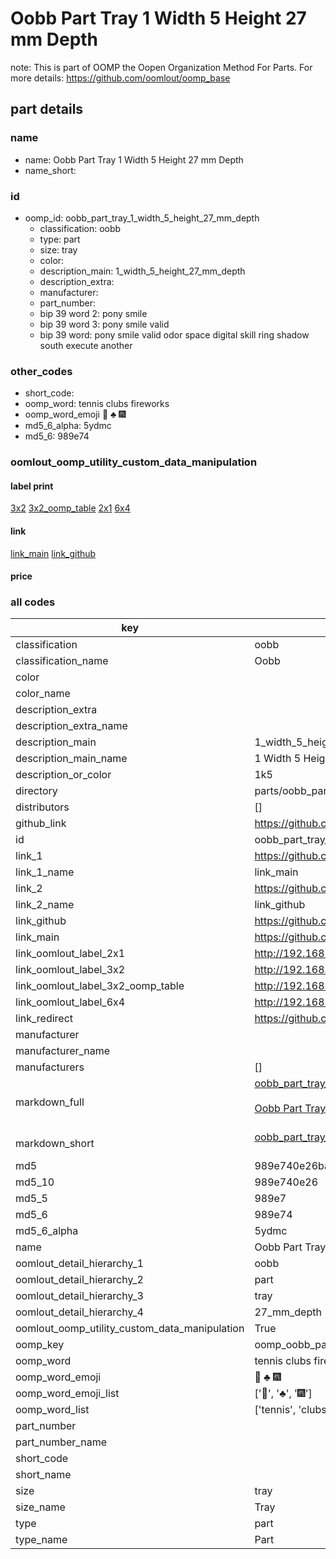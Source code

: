 # Oobb Part Tray 1 Width 5 Height 27 mm Depth  

note: This is part of OOMP the Oopen Organization Method For Parts. For more details: https://github.com/oomlout/oomp_base

##  part details
  







### name
* name: Oobb Part Tray 1 Width 5 Height 27 mm Depth
* name_short: 
### id
* oomp_id: oobb_part_tray_1_width_5_height_27_mm_depth
  * classification: oobb
  * type: part
  * size: tray
  * color: 
  * description_main: 1_width_5_height_27_mm_depth
  * description_extra: 
  * manufacturer: 
  * part_number: 
  * bip 39 word 2: pony smile
  * bip 39 word 3: pony smile valid
  * bip 39 word: pony smile valid odor space digital skill ring shadow south execute another

### other_codes
* short_code: 
* oomp_word: tennis clubs fireworks
* oomp_word_emoji :tennis: :clubs: :fireworks:
* md5_6_alpha: 5ydmc
* md5_6: 989e74






### oomlout_oomp_utility_custom_data_manipulation
#### label print
[3x2](http://192.168.1.245:1112/?label=oomp%205ydmc)
[3x2_oomp_table](http://192.168.1.108:1112/?label=oomp%205ydmc)
[2x1](http://192.168.1.242:1112/?label=oomp%205ydmc)
[6x4](http://192.168.1.55:1112/?label=oomp%205ydmc)    

#### link

[link_main](https://github.com/oomlout/oomlout_oomp_version_1_messy/tree/main/parts/oobb_part_tray_1_width_5_height_27_mm_depth) [link_github](https://github.com/oomlout/oomlout_oomp_version_1_messy/tree/main/parts/oobb_part_tray_1_width_5_height_27_mm_depth)                             

#### price







### all codes 
| key | value |  
| --- | --- |  
| classification | oobb |  
| classification_name | Oobb |  
| color |  |  
| color_name |  |  
| description_extra |  |  
| description_extra_name |  |  
| description_main | 1_width_5_height_27_mm_depth |  
| description_main_name | 1 Width 5 Height 27 mm Depth |  
| description_or_color | 1k5 |  
| directory | parts/oobb_part_tray_1_width_5_height_27_mm_depth |  
| distributors | [] |  
| github_link | https://github.com/oomlout/oomlout_oomp_part_src/tree/main/parts/oobb_part_tray_1_width_5_height_27_mm_depth |  
| id | oobb_part_tray_1_width_5_height_27_mm_depth |  
| link_1 | https://github.com/oomlout/oomlout_oomp_version_1_messy/tree/main/parts/oobb_part_tray_1_width_5_height_27_mm_depth |  
| link_1_name | link_main |  
| link_2 | https://github.com/oomlout/oomlout_oomp_version_1_messy/tree/main/parts/oobb_part_tray_1_width_5_height_27_mm_depth |  
| link_2_name | link_github |  
| link_github | https://github.com/oomlout/oomlout_oomp_version_1_messy/tree/main/parts/oobb_part_tray_1_width_5_height_27_mm_depth |  
| link_main | https://github.com/oomlout/oomlout_oomp_version_1_messy/tree/main/parts/oobb_part_tray_1_width_5_height_27_mm_depth |  
| link_oomlout_label_2x1 | http://192.168.1.242:1112/?label=oomp%205ydmc |  
| link_oomlout_label_3x2 | http://192.168.1.245:1112/?label=oomp%205ydmc |  
| link_oomlout_label_3x2_oomp_table | http://192.168.1.108:1112/?label=oomp%205ydmc |  
| link_oomlout_label_6x4 | http://192.168.1.55:1112/?label=oomp%205ydmc |  
| link_redirect | https://github.com/oomlout/oomlout_oomp_version_1_messy/tree/main/parts/oobb_part_tray_1_width_5_height_27_mm_depth |  
| manufacturer |  |  
| manufacturer_name |  |  
| manufacturers | [] |  
| markdown_full | [oobb_part_tray_1_width_5_height_27_mm_depth](none)<br>[](none)<br>[Oobb Part Tray 1 Width 5 Height 27 Mm Depth](none)<br><br> |  
| markdown_short | [oobb_part_tray_1_width_5_height_27_mm_depth](none)<br><br> |  
| md5 | 989e740e26ba194cf7e82993e1b32d3f |  
| md5_10 | 989e740e26 |  
| md5_5 | 989e7 |  
| md5_6 | 989e74 |  
| md5_6_alpha | 5ydmc |  
| name | Oobb Part Tray 1 Width 5 Height 27 mm Depth |  
| oomlout_detail_hierarchy_1 | oobb |  
| oomlout_detail_hierarchy_2 | part |  
| oomlout_detail_hierarchy_3 | tray |  
| oomlout_detail_hierarchy_4 | 27_mm_depth |  
| oomlout_oomp_utility_custom_data_manipulation | True |  
| oomp_key | oomp_oobb_part_tray_1_width_5_height_27_mm_depth |  
| oomp_word | tennis clubs fireworks |  
| oomp_word_emoji | :tennis: :clubs: :fireworks: |  
| oomp_word_emoji_list | [':tennis:', ':clubs:', ':fireworks:'] |  
| oomp_word_list | ['tennis', 'clubs', 'fireworks'] |  
| part_number |  |  
| part_number_name |  |  
| short_code |  |  
| short_name |  |  
| size | tray |  
| size_name | Tray |  
| type | part |  
| type_name | Part |  
